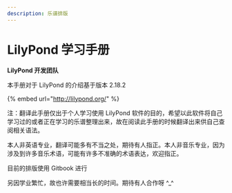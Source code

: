 ```yaml
---
description: 乐谱排版
---
```


# LilyPond 学习手册

**LilyPond 开发团队**

本手册对于 LilyPond 的介绍基于版本 2.18.2

{% embed url="http://lilypond.org/" %}

注：翻译此手册仅出于个人学习使用 LilyPond 软件的目的，希望以此软件将自己学习过的或者正在学习的乐谱整理出来，故在阅读此手册的时候翻译出来供自己查阅相关语法。

本人非英语专业，翻译可能多有不当之处，期待有人指正。本人非音乐专业，因为涉及到许多音乐术语，可能有许多不准确的术语表达，欢迎指正。

目前的排版使用 Gitbook 进行

另因学业繁忙，故也许需要相当长的时间。期待有人合作呀 ^\_^

